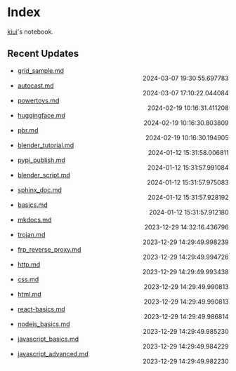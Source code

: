 
# Index

[kiui](https://kiui.moe/)'s notebook.

## Recent Updates
- [grid_sample.md](deeplearning\grid_sample/) <div style="text-align: right">2024-03-07 19:30:55.697783</div>
- [autocast.md](deeplearning\autocast/) <div style="text-align: right">2024-03-07 17:10:22.044084</div>
- [powertoys.md](windows\powertoys/) <div style="text-align: right">2024-02-19 10:16:31.411208</div>
- [huggingface.md](python\huggingface/) <div style="text-align: right">2024-02-19 10:16:30.803809</div>
- [pbr.md](graphics\pbr/) <div style="text-align: right">2024-02-19 10:16:30.194905</div>
- [blender_tutorial.md](blender\blender_tutorial/) <div style="text-align: right">2024-01-12 15:31:58.006811</div>
- [pypi_publish.md](python\pypi_publish/) <div style="text-align: right">2024-01-12 15:31:57.991084</div>
- [blender_script.md](blender\blender_script/) <div style="text-align: right">2024-01-12 15:31:57.975083</div>
- [sphinx_doc.md](python\sphinx_doc/) <div style="text-align: right">2024-01-12 15:31:57.928192</div>
- [basics.md](godot\basics/) <div style="text-align: right">2024-01-12 15:31:57.912180</div>
- [mkdocs.md](python\mkdocs/) <div style="text-align: right">2023-12-29 14:32:16.436796</div>
- [trojan.md](web\proxy\trojan/) <div style="text-align: right">2023-12-29 14:29:49.998239</div>
- [frp_reverse_proxy.md](web\proxy\frp_reverse_proxy/) <div style="text-align: right">2023-12-29 14:29:49.994726</div>
- [http.md](web\frontend\html\http/) <div style="text-align: right">2023-12-29 14:29:49.993438</div>
- [css.md](web\frontend\html\css/) <div style="text-align: right">2023-12-29 14:29:49.990813</div>
- [html.md](web\frontend\html\html/) <div style="text-align: right">2023-12-29 14:29:49.990813</div>
- [react-basics.md](web\frontend\react-basics/) <div style="text-align: right">2023-12-29 14:29:49.986814</div>
- [nodejs_basics.md](web\frontend\nodejs_basics/) <div style="text-align: right">2023-12-29 14:29:49.985230</div>
- [javascript_basics.md](web\frontend\javascript_basics/) <div style="text-align: right">2023-12-29 14:29:49.984229</div>
- [javascript_advanced.md](web\frontend\javascript_advanced/) <div style="text-align: right">2023-12-29 14:29:49.982230</div>
